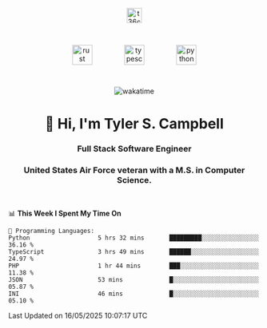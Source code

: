 <p align="center">
<a href="https://www.linkedin.com/in/t36campbell" target="blank"><img align="center" src="https://ik.imagekit.io/t36campbell/Portfolio/linkedin.png.original_m8bbGgPh6.png" alt="t36campbell" height="30" width="30" /></a>
</p>
<p align="center">
    <img src="https://rustacean.net/assets/rustacean-orig-noshadow.svg" alt="rust" width="40" height="40" style="margin: 6%;" />
    <img src="https://cdn.worldvectorlogo.com/logos/typescript.svg" alt="typescript" width="40" height="40" style="margin: 6%;" />
    <img src="https://cdn.worldvectorlogo.com/logos/python-5.svg" alt="python" width="40" height="40" style="margin: 6%;" />
</p>
<div align="center">
  
  ![wakatime](https://wakatime.com/badge/user/738aac7f-8868-4bc3-a1df-4c36703ee4b6.svg)
  
</div>

<h1 align="center">👋 Hi, I'm Tyler S. Campbell</h1>
<h3 align="center">Full Stack Software Engineer</h3>
<h3 align="center">United States Air Force veteran with a M.S. in Computer Science.</h3>
<br>

<!--START_SECTION:waka-->
📊 **This Week I Spent My Time On** 

```text
💬 Programming Languages: 
Python                   5 hrs 32 mins       █████████░░░░░░░░░░░░░░░░   36.16 % 
TypeScript               3 hrs 49 mins       ██████░░░░░░░░░░░░░░░░░░░   24.97 % 
PHP                      1 hr 44 mins        ███░░░░░░░░░░░░░░░░░░░░░░   11.38 % 
JSON                     53 mins             █░░░░░░░░░░░░░░░░░░░░░░░░   05.87 % 
INI                      46 mins             █░░░░░░░░░░░░░░░░░░░░░░░░   05.10 % 
```


 Last Updated on 16/05/2025 10:07:17 UTC
<!--END_SECTION:waka-->
